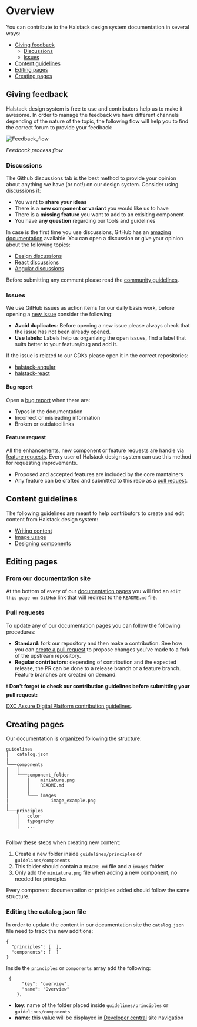 # Overview

You can contribute to the Halstack design system documentation in several ways:

* [Giving feedback](#giving-feedback)
  * [Discussions](#discussions)
  * [Issues](#issues)
* [Content guidelines](#content-guidelines)
* [Editing pages](#editing-pages)
* [Creating pages](#creating-pages)

## Giving feedback

Halstack design system is free to use and contributors help us to make it awesome. In order to manage the feedback we have different channels depending of the nature of the topic, the following flow will help you to find the correct forum to provide your feedback:


![Feedback_flow](https://user-images.githubusercontent.com/44420072/143018131-01a29532-f1ca-4700-af86-0e23a2ce6197.png)

_Feedback process flow_

### Discussions

The Github discussions tab is the best method to provide your opinion about anything we have (or not!) on our design system. Consider using discussions if:

* You want to **share your ideas**
* There is a **new component or variant** you would like us to have
* There is a **missing feature** you want to add to an exisiting component
* You have **any question** regarding our tools and guidelines

In case is the first time you use discussions, GitHub has an [amazing documentation](https://docs.github.com/en/discussions) available. You can open a discussion or give your opinion about the following topics:

* [Design discussions](https://github.com/dxc-technology/halstack-style-guide/discussions)
* [React discussions](https://github.com/dxc-technology/halstack-react/discussions)
* [Angular discussions](https://github.com/dxc-technology/halstack-angular/discussions)

Before submitting any comment please read the [community guidelines](https://docs.github.com/en/github/site-policy/github-community-guidelines).

### Issues

We use GitHub issues as action items for our daily basis work, before opening a [new issue](https://github.com/dxc-technology/halstack-style-guide/issues/new/choose) consider the following:

* **Avoid duplicates**: Before opening a new issue please always check that the issue has not been already opened.
* **Use labels**: Labels help us organizing the open issues, find a label that suits better to your feature/bug and add it.

If the issue is related to our CDKs please open it in the correct repositories:

* [halstack-angular](https://github.com/dxc-technology/halstack-angular/issues/new/choose)
* [halstack-react](https://github.com/dxc-technology/halstack-react/issues/new/choose)

#### Bug report

Open a [bug report](https://github.com/dxc-technology/halstack-style-guide/issues/new?assignees=&labels=&template=bug_report.md) when there are:

* Typos in the documentation
* Incorrect or misleading information 
* Broken or outdated links

#### Feature request

All the enhancements, new component or feature requests are handle via [feature requests](https://github.com/dxc-technology/halstack-style-guide/issues/new?assignees=&labels=&template=feature_request.md). Every user of Halstack design system can use this method for requesting improvements.

* Proposed and accepted features are included by the core mantainers 
* Any feature can be crafted and submitted to this repo as a [pull request](#pull-requests).

## Content guidelines

The following guidelines are meant to help contributors to create and edit content from Halstack design system:

* [Writing content](content.md)
* [Image usage](images.md)
* [Designing components](design.md)


## Editing pages

### From our documentation site

At the bottom of every of our [documentation pages](https://developer.dxc.com/design/guidelines/principles/overview) you will find an `edit this page on GitHub` link that will redirect to the `README.md` file.


### Pull requests

To update any of our documentation pages you can follow the following procedures:

* **Standard**: fork our repository and then make a contribution. See how you can [create a pull request](https://docs.github.com/en/github/collaborating-with-pull-requests/proposing-changes-to-your-work-with-pull-requests/creating-a-pull-request-from-a-fork) to propose changes you've made to a fork of the upstream repository.
* **Regular contributors**: depending of contribution and the expected release, the PR can be done to a release branch or a feature branch. Feature branches are created on demand.

:heavy_exclamation_mark: **Don't forget to check our contribution guidelines before submitting your pull request:**

[DXC Assure Digital Platform contribution guidelines](https://github.com/dxc-technology/halstack-style-guide/blob/3.2.0/CONTRIBUTING.md#contributing-via-github-pull-requests
).

## Creating pages

Our documentation is organized following the structure:

```
guidelines  
|   catalog.json
|
└───components 
│   │
│   └───component_folder
│       │    miniature.png
│       │    README.md
│       │   
│       └─── images
|                image_example.png   
│          
└───principles
    │   color
    │   typography
    |   ...
 
```
Follow these steps when creating new content:

1. Create a new folder inside `guidelines/principles` or `guidelines/components`
2. This folder should contain a `README.md` file and a `images` folder
3. Only add the `miniature.png` file when adding a new component, no needed for principles

Every component documentation or priciples added should follow the same structure.

### Editing the catalog.json file

In order to update the content in our documentation site the `catalog.json` file need to track the new additions:

```
{
  "principles": [  ],
  "components": [  ]
}
```

Inside the `principles` or `components` array add the following:

```
 {
      "key": "overview",
      "name": "Overview"
    },
```

* **key**: name of the folder placed inside `guidelines/principles` or `guidelines/components`
* **name**: this value will be displayed in [Developer central](https://developer.dxc.com/design/guidelines/principles/overview) site navigation







